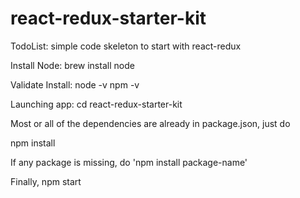 # react-redux-starter-kit
TodoList: simple code skeleton to start with react-redux


Install Node:
brew install node

Validate Install:
node -v
npm -v

Launching app:
cd react-redux-starter-kit

Most or all of the dependencies are already in package.json,
just do 

npm install

If any package is missing, do 'npm install package-name'
  
  
Finally,
npm start
